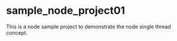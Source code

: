 # sample_node_project01
This is a node sample project to demonstrate the node single thread concept. 
